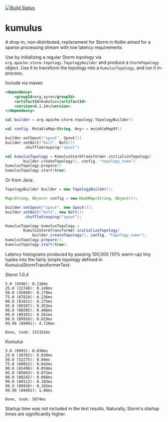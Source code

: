 [![Build Status](https://travis-ci.org/reembs/kumulus.svg?branch=master "Build Status")](https://travis-ci.org/reembs/kumulus)

# kumulus
A drop-in, non-distributed, replacement for Storm in Kotlin aimed for a sparse processing stream with low latency requirements

Use by initializing a regular Storm topology via ```org.apache.storm.topology.TopologyBuilder``` and produce a ```StormTopology``` object. Use it to transform the topology into a `KumulusTopology`, and run it in-process.

Include via maven
```xml
<dependency>
    <groupId>org.xyro</groupId>
    <artifactId>kumulus</artifactId>
    <version>0.1.24</version>
</dependency>
```

```kotlin
val builder = org.apache.storm.topology.TopologyBuilder()

val config: MutableMap<String, Any> = mutableMapOf()

builder.setSpout("spout", Spout())
builder.setBolt("bolt", Bolt())
        .shuffleGrouping("spout")

val kumulusTopology = KumulusStormTransformer.initializeTopology(
        builder.createTopology(), config, "topology_name")
kumulusTopology.prepare()
kumulusTopology.start(true)
```

Or from Java:
```java
TopologyBuilder builder = new TopologyBuilder();

Map<String, Object> config = new HashMap<String, Object>();

builder.setSpout("spout", new Spout());
builder.setBolt("bolt", new Bolt())
        .shuffleGrouping("spout");

KumulusTopology kumulusTopology =
        KumulusStormTransformer.initializeTopology(
            builder.createTopology(), config, "topology_name");
kumulusTopology.prepare();
kumulusTopology.start(true);
```

Latency histograms produced by passing 100,000 (10% warm-up) tiny tuples into the fairly simple topology defined in KumulusStormTransformerTest:

*Storm 1.0.4*
```
5.0 (4596): 0.116ms
25.0 (22748): 0.149ms
50.0 (45049): 0.179ms
75.0 (67824): 0.226ms
90.0 (81012): 0.275ms
95.0 (85507): 0.353ms
98.0 (88205): 0.486ms
99.0 (89103): 0.561ms
99.9 (89910): 0.819ms
99.99 (89991): 4.726ms

Done, took: 131152ms
```

*Kumulus*
```
5.0 (8995): 0.038ms
25.0 (30763): 0.039ms
50.0 (52275): 0.04ms
75.0 (68852): 0.043ms
90.0 (81490): 0.059ms
95.0 (85663): 0.072ms
98.0 (88242): 0.088ms
99.0 (89112): 0.103ms
99.9 (89910): 0.165ms
99.99 (89991): 1.06ms

Done, took: 5874ms
```

Startup time was not included in the test results. Naturally, Storm's startup times are significantly higher.
